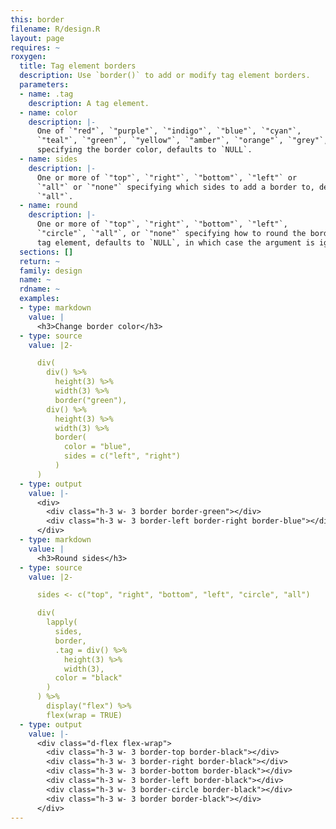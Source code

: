 ```yaml
---
this: border
filename: R/design.R
layout: page
requires: ~
roxygen:
  title: Tag element borders
  description: Use `border()` to add or modify tag element borders.
  parameters:
  - name: .tag
    description: A tag element.
  - name: color
    description: |-
      One of `"red"`, `"purple"`, `"indigo"`, `"blue"`, `"cyan"`,
      `"teal"`, `"green"`, `"yellow"`, `"amber"`, `"orange"`, `"grey"`, `"white"`
      specifying the border color, defaults to `NULL`.
  - name: sides
    description: |-
      One or more of `"top"`, `"right"`, `"bottom"`, `"left"` or
      `"all"` or `"none"` specifying which sides to add a border to, defaults to
      `"all"`.
  - name: round
    description: |-
      One or more of `"top"`, `"right"`, `"bottom"`, `"left"`,
      `"circle"`, `"all"`, or `"none"` specifying how to round the border(s) of a
      tag element, defaults to `NULL`, in which case the argument is ignored.
  sections: []
  return: ~
  family: design
  name: ~
  rdname: ~
  examples:
  - type: markdown
    value: |
      <h3>Change border color</h3>
  - type: source
    value: |2-

      div(
        div() %>%
          height(3) %>%
          width(3) %>%
          border("green"),
        div() %>%
          height(3) %>%
          width(3) %>%
          border(
            color = "blue",
            sides = c("left", "right")
          )
      )
  - type: output
    value: |-
      <div>
        <div class="h-3 w- 3 border border-green"></div>
        <div class="h-3 w- 3 border-left border-right border-blue"></div>
      </div>
  - type: markdown
    value: |
      <h3>Round sides</h3>
  - type: source
    value: |2-

      sides <- c("top", "right", "bottom", "left", "circle", "all")

      div(
        lapply(
          sides,
          border,
          .tag = div() %>%
            height(3) %>%
            width(3),
          color = "black"
        )
      ) %>%
        display("flex") %>%
        flex(wrap = TRUE)
  - type: output
    value: |-
      <div class="d-flex flex-wrap">
        <div class="h-3 w- 3 border-top border-black"></div>
        <div class="h-3 w- 3 border-right border-black"></div>
        <div class="h-3 w- 3 border-bottom border-black"></div>
        <div class="h-3 w- 3 border-left border-black"></div>
        <div class="h-3 w- 3 border-circle border-black"></div>
        <div class="h-3 w- 3 border border-black"></div>
      </div>
---
```

